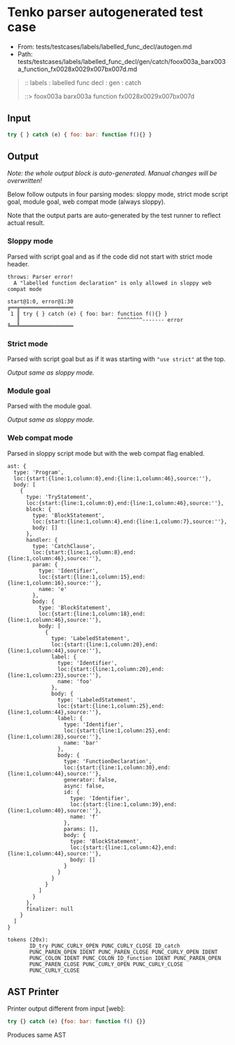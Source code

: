 # Tenko parser autogenerated test case

- From: tests/testcases/labels/labelled_func_decl/autogen.md
- Path: tests/testcases/labels/labelled_func_decl/gen/catch/foox003a_barx003a_function_fx0028x0029x007bx007d.md

> :: labels : labelled func decl : gen : catch
>
> ::> foox003a barx003a function fx0028x0029x007bx007d

## Input


`````js
try { } catch (e) { foo: bar: function f(){} }
`````

## Output

_Note: the whole output block is auto-generated. Manual changes will be overwritten!_

Below follow outputs in four parsing modes: sloppy mode, strict mode script goal, module goal, web compat mode (always sloppy).

Note that the output parts are auto-generated by the test runner to reflect actual result.

### Sloppy mode

Parsed with script goal and as if the code did not start with strict mode header.

`````
throws: Parser error!
  A "labelled function declaration" is only allowed in sloppy web compat mode

start@1:0, error@1:30
╔══╦═════════════════
 1 ║ try { } catch (e) { foo: bar: function f(){} }
   ║                               ^^^^^^^^------- error
╚══╩═════════════════

`````

### Strict mode

Parsed with script goal but as if it was starting with `"use strict"` at the top.

_Output same as sloppy mode._

### Module goal

Parsed with the module goal.

_Output same as sloppy mode._

### Web compat mode

Parsed in sloppy script mode but with the web compat flag enabled.

`````
ast: {
  type: 'Program',
  loc:{start:{line:1,column:0},end:{line:1,column:46},source:''},
  body: [
    {
      type: 'TryStatement',
      loc:{start:{line:1,column:0},end:{line:1,column:46},source:''},
      block: {
        type: 'BlockStatement',
        loc:{start:{line:1,column:4},end:{line:1,column:7},source:''},
        body: []
      },
      handler: {
        type: 'CatchClause',
        loc:{start:{line:1,column:8},end:{line:1,column:46},source:''},
        param: {
          type: 'Identifier',
          loc:{start:{line:1,column:15},end:{line:1,column:16},source:''},
          name: 'e'
        },
        body: {
          type: 'BlockStatement',
          loc:{start:{line:1,column:18},end:{line:1,column:46},source:''},
          body: [
            {
              type: 'LabeledStatement',
              loc:{start:{line:1,column:20},end:{line:1,column:44},source:''},
              label: {
                type: 'Identifier',
                loc:{start:{line:1,column:20},end:{line:1,column:23},source:''},
                name: 'foo'
              },
              body: {
                type: 'LabeledStatement',
                loc:{start:{line:1,column:25},end:{line:1,column:44},source:''},
                label: {
                  type: 'Identifier',
                  loc:{start:{line:1,column:25},end:{line:1,column:28},source:''},
                  name: 'bar'
                },
                body: {
                  type: 'FunctionDeclaration',
                  loc:{start:{line:1,column:30},end:{line:1,column:44},source:''},
                  generator: false,
                  async: false,
                  id: {
                    type: 'Identifier',
                    loc:{start:{line:1,column:39},end:{line:1,column:40},source:''},
                    name: 'f'
                  },
                  params: [],
                  body: {
                    type: 'BlockStatement',
                    loc:{start:{line:1,column:42},end:{line:1,column:44},source:''},
                    body: []
                  }
                }
              }
            }
          ]
        }
      },
      finalizer: null
    }
  ]
}

tokens (20x):
       ID_try PUNC_CURLY_OPEN PUNC_CURLY_CLOSE ID_catch
       PUNC_PAREN_OPEN IDENT PUNC_PAREN_CLOSE PUNC_CURLY_OPEN IDENT
       PUNC_COLON IDENT PUNC_COLON ID_function IDENT PUNC_PAREN_OPEN
       PUNC_PAREN_CLOSE PUNC_CURLY_OPEN PUNC_CURLY_CLOSE
       PUNC_CURLY_CLOSE
`````


## AST Printer

Printer output different from input [web]:

````js
try {} catch (e) {foo: bar: function f() {}}
````

Produces same AST
